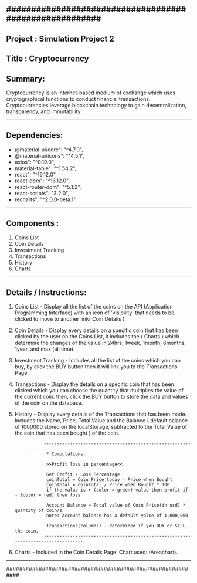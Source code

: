 #######################################################
-------------------------------------------------------
Project : Simulation Project 2
-------------------------------------------------------
Title : Cryptocurrency
-------------------------------------------------------
Summary:
-------------------------------------------------------

Cryptocurrency is an internet-based medium of exchange which uses cryptographical functions to conduct
financial transactions. Cryptocurrencies leverage blockchain technology to gain decentralization, 
transparency, and immutability.

--------------------------------------------------------
Dependencies:
--------------------------------------------------------

* @material-ui/core": "^4.7.0",
* @material-ui/icons": "^4.5.1",
* axios": "^0.19.0",
* material-table": "^1.54.2",
* react": "^16.12.0",
* react-dom": "^16.12.0",
* react-router-dom": "^5.1.2",
* react-scripts": "3.2.0",
* recharts": "^2.0.0-beta.1"

--------------------------------------------------------
Components :
--------------------------------------------------------

1. Coins List
2. Coin Details
3. Investment Tracking
4. Transactions 
5. History
6. Charts

---------------------------------------------------------
Details / Instructions:
---------------------------------------------------------

1. Coins List -   Display all the list of the coins on the API (Application Programming Interface) with an 
                  icon of 'visibility' that needs to be clicked to move to another link( Coin Details ).

2. Coin Details - Display every details on a specific coin that has been clicked by the user on the Coins
                  List, it includes the ( Charts ) which determine the changes of the value in 24hrs, 1week,
                  1month, 6months, 1year, and max (all time).

3. Investment Tracking - Includes all the list of the coins which you can buy, by click the BUY button then
                  it will link you to the Transactions Page.

4. Transactions - Display the details on a specific coin that has been clicked which you can choose the quantity
                  that multiplies the value of the current coin. then, click the BUY button to store the data and
                  values of the coin on the database.

5. History -      Display every details of the Transactions that has been made. Includes the Name, Price, Total 
                  Value and the Balance ( default balance of 1000000 stored on the localStorage, subtracted to the
                  Total Value of the coin that has been bought ) of the coin.

                  --------------------------------------------------------------------------------
                   * Computations:
                
                   >>Profit loss in percentage<<
                   
                   Get Profit / Loss Percentage
                   coinTotal = Coin Price today - Price when Bought
                   coinTotal = coinTotal / Price when Bought * 100 
                   if the value is + (color = green) value then profit if - (color = red) then loss
                  
                   Account Balance = Total value of Coin Price(in usd) * quantity of coin/s 
                   note: Account balance has a default value of 1,000,000

                   Transactions(columns) - determined if you BUY or SELL the coin.
                  ----------------------------------------------------------------------------------

6. Charts - Included in the Coin Details Page. Chart used: (Areachart).

----------------------------------------------------------- 
############################################################